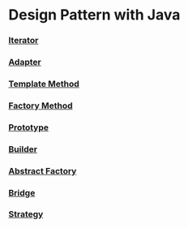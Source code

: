 # Design Pattern with Java

### [Iterator](src/iterator/iterator.md)

### [Adapter](src/adapter/adapter.md)

### [Template Method](src/templateMethod/templateMethod.md)

### [Factory Method](src/factoryMethod/factoryMethod.md)

### [Prototype](src/prototype/prototype.md)

### [Builder](src/builder/builder.md)

### [Abstract Factory](src/abstractFactory/abstractFactory.md)

### [Bridge](src/bridge/bridge.md)

### [Strategy](src/strategy/strategy.md)